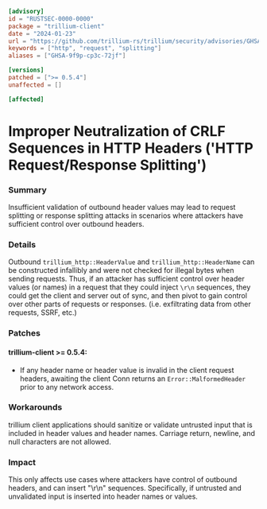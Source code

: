 ```toml
[advisory]
id = "RUSTSEC-0000-0000"
package = "trillium-client"
date = "2024-01-23"
url = "https://github.com/trillium-rs/trillium/security/advisories/GHSA-9f9p-cp3c-72jf"
keywords = ["http", "request", "splitting"]
aliases = ["GHSA-9f9p-cp3c-72jf"]

[versions]
patched = [">= 0.5.4"]
unaffected = []

[affected]
```

# Improper Neutralization of CRLF Sequences in HTTP Headers ('HTTP Request/Response Splitting')

### Summary
Insufficient validation of outbound header values may lead to request splitting or response splitting attacks in scenarios where attackers have sufficient control over outbound headers.

### Details
Outbound `trillium_http::HeaderValue` and `trillium_http::HeaderName` can be constructed infallibly and were not checked for illegal bytes when sending requests. Thus, if an attacker has sufficient control over header values (or names) in a request that they could inject `\r\n` sequences, they could get the client and server out of sync, and then pivot to gain control over other parts of requests or responses. (i.e. exfiltrating data from other requests, SSRF, etc.)

### Patches

#### trillium-client >= 0.5.4:
* If any header name or header value is invalid in the client request headers, awaiting the client Conn returns an `Error::MalformedHeader` prior to any network access.

### Workarounds

trillium client applications should sanitize or validate untrusted input that is included in header values and header names. Carriage return, newline, and null characters are not allowed.

### Impact

This only affects use cases where attackers have control of outbound headers, and can insert "\r\n" sequences. Specifically, if untrusted and unvalidated input is inserted into header names or values.
